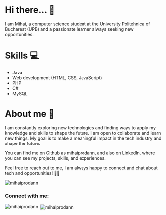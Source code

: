 # Hi there... 👋
I am Mihai, a computer science student at the University Politehnica of Bucharest (UPB) and a passionate learner always seeking new opportunities.

# Skills 💻
* Java
* Web development (HTML, CSS, JavaScript)
* PHP
* C#
* MySQL

# About me 🌟
I am constantly exploring new technologies and finding ways to apply my knowledge and skills to shape the future. I am open to collaborate and learn new things. My goal is to make a meaningful impact in the tech industry and shape the future.

You can find me on Github as mihaiprodann, and also on LinkedIn, where you can see my projects, skills, and experiences.

Feel free to reach out to me, I am always happy to connect and chat about tech and opportunities! 🤝🚀

<p align="left"> <a href="https://github.com/ryo-ma/github-profile-trophy"><img src="https://github-profile-trophy.vercel.app/?username=mihaiprodann" alt="mihaiprodann" /></a> </p>

<h3 align="left">Connect with me:</h3>
<p align="left">
</p>

<p><img align="left" src="https://github-readme-stats.vercel.app/api/top-langs?username=mihaiprodann&show_icons=true&locale=en&layout=compact" alt="mihaiprodann" /></p>

<p>&nbsp;<img align="center" src="https://github-readme-stats.vercel.app/api?username=mihaiprodann&show_icons=true&locale=en" alt="mihaiprodann" /></p>
